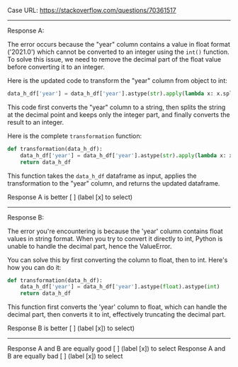 Case URL: https://stackoverflow.com/questions/70361517

------
Response A:

The error occurs because the "year" column contains a value in float format ('2021.0') which cannot be converted to an integer using the `int()` function. To solve this issue, we need to remove the decimal part of the float value before converting it to an integer.

Here is the updated code to transform the "year" column from object to int:

```python
data_h_df['year'] = data_h_df['year'].astype(str).apply(lambda x: x.split('.')[0]).astype(int)
```

This code first converts the "year" column to a string, then splits the string at the decimal point and keeps only the integer part, and finally converts the result to an integer.

Here is the complete `transformation` function:

```python
def transformation(data_h_df):
    data_h_df['year'] = data_h_df['year'].astype(str).apply(lambda x: x.split('.')[0]).astype(int)
    return data_h_df
```

This function takes the `data_h_df` dataframe as input, applies the transformation to the "year" column, and returns the updated dataframe.

Response A is better [ ] (label [x] to select)

-------
Response B:

The error you're encountering is because the 'year' column contains float values in string format. When you try to convert it directly to int, Python is unable to handle the decimal part, hence the ValueError.

You can solve this by first converting the column to float, then to int. Here's how you can do it:

```python
def transformation(data_h_df):
    data_h_df['year'] = data_h_df['year'].astype(float).astype(int)
    return data_h_df
```

This function first converts the 'year' column to float, which can handle the decimal part, then converts it to int, effectively truncating the decimal part.

Response B is better [ ] (label [x]) to select)

-------

Response A and B are equally good [ ] (label [x]) to select
Response A and B are equally bad [ ] (label [x]) to select

